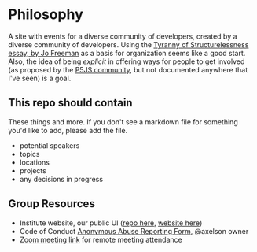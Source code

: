 # Philosophy
A site with events for a diverse community of developers, created by a diverse community of developers. Using the [Tyranny of Structurelessness essay, by Jo Freeman](https://www.jofreeman.com/joreen/tyranny.htm) as a basis for organization seems like a good start. Also, the idea of being *explicit* in offering ways for people to get involved (as proposed by the [P5JS community](http://p5js.org/community/), but not documented anywhere that I've seen) is a goal.

## This repo should contain
These things and more. If you don't see a markdown file for something you'd like to add, please add the file.
* potential speakers
* topics
* locations
* projects
* any decisions in progress

## Group Resources
* Institute website, our public UI ([repo here](https://github.com/hui-ad/institute), [website here](http://institute.gigalixirapp.com))
* Code of Conduct [Anonymous Abuse Reporting Form](https://docs.google.com/forms/d/1X1VigBcyS_Z_sfR_QOuaYkSyk53aNyc8ZIqNMz6UtdI/edit), @axelson owner
* [Zoom meeting link](https://zoom.us/j/7148948484) for remote meeting attendance
